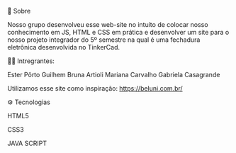 🔖 Sobre

Nosso grupo desenvolveu esse web-site no intuíto de colocar nosso conhecimento em JS, HTML e CSS em prática e desenvolver um site para o nosso projeto integrador do 5º semestre na qual é uma fechadura eletrônica desenvolvida no TinkerCad. 

👩🏻 Intregrantes:

Ester Pôrto Guilhem
Bruna Artioli
Mariana Carvalho
Gabriela Casagrande

Utilizamos esse site como inspiração:
https://beluni.com.br/

⚙ Tecnologias

HTML5

CSS3

JAVA SCRIPT

